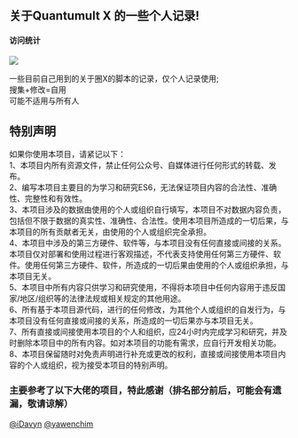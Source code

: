 ## 关于Quantumult X 的一些个人记录!

#### 访问统计
![](http://profile-counter.glitch.me/jaycezf/count.svg)

一些目前自己用到的关于圈X的脚本的记录，仅个人记录使用;  
搜集+修改=自用    
可能不适用与所有人    
## 特别声明
如果你使用本项目，请紧记以下：  
1、本项目内所有资源文件，禁止任何公众号、自媒体进行任何形式的转载、发布。  
2、编写本项目主要目的为学习和研究ES6，无法保证项目内容的合法性、准确性、完整性和有效性。  
3、本项目涉及的数据由使用的个人或组织自行填写，本项目不对数据内容负责，包括但不限于数据的真实性、准确性、合法性。使用本项目所造成的一切后果，与本项目的所有贡献者无关，由使用的个人或组织完全承担。  
4、本项目中涉及的第三方硬件、软件等，与本项目没有任何直接或间接的关系。本项目仅对部署和使用过程进行客观描述，不代表支持使用任何第三方硬件、软件。使用任何第三方硬件、软件，所造成的一切后果由使用的个人或组织承担，与本项目无关。  
5、本项目中所有内容只供学习和研究使用，不得将本项目中任何内容用于违反国家/地区/组织等的法律法规或相关规定的其他用途。  
6、所有基于本项目源代码，进行的任何修改，为其他个人或组织的自发行为，与本项目没有任何直接或间接的关系，所造成的一切后果亦与本项目无关。  
7、所有直接或间接使用本项目的个人和组织，应24小时内完成学习和研究，并及时删除本项目中的所有内容。如对本项目的功能有需求，应自行开发相关功能。  
8、本项目保留随时对免责声明进行补充或更改的权利，直接或间接使用本项目内容的个人或组织，视为接受本项目的特别声明。  



### 主要参考了以下大佬的项目，特此感谢（排名部分前后，可能会有遗漏，敬请谅解）

[@iDavyn](https://github.com/iDavyn) 
[@yawenchim](https://github.com/yawenchim) 



